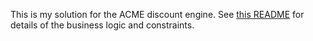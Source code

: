 This is my solution for the ACME discount engine. See [this README](./acme-discount-engine/readme.md) for details of the business logic and constraints.
